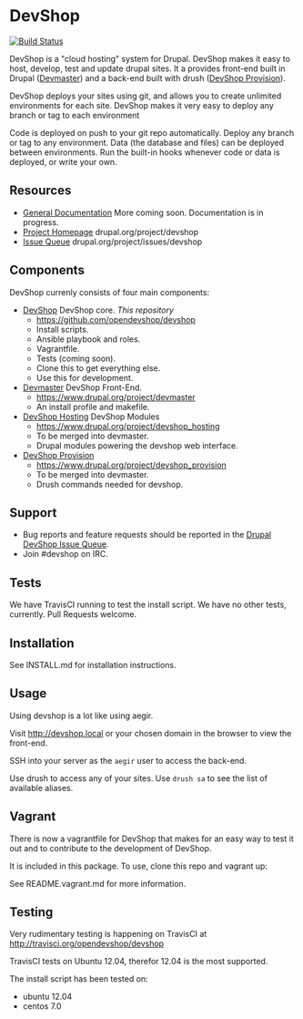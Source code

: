 DevShop
=======

[![Build Status](https://travis-ci.org/opendevshop/devshop.svg?branch=0.x)](https://travis-ci.org/opendevshop/devshop)

DevShop is a "cloud hosting" system for Drupal. DevShop makes it easy to host, develop, test and update drupal sites.  It a provides front-end built in Drupal ([Devmaster](http://drupal.org/project/devmaster)) and a back-end built with drush ([DevShop Provision](http://drupal.org/project/devmaster)).

DevShop deploys your sites using git, and allows you to create unlimited environments for each site.  DevShop makes it very easy to deploy any branch or tag to each environment

Code is deployed on push to your git repo automatically.  Deploy any branch or tag to any environment. Data (the database and files) can be deployed between environments.  Run the built-in hooks whenever code or data is deployed, or write your own.

Resources
---------

* [General Documentation](https://devshop.readthedocs.org)  More coming soon.  Documentation is in progress.
* [Project Homepage](https://www.drupal.org/project/devshop) drupal.org/project/devshop
* [Issue Queue](https://www.drupal.org/project/issues/devshop) drupal.org/project/issues/devshop

Components
----------
DevShop currenly consists of four main components:

* [DevShop](https://github.com/opendevshop/devshop) DevShop core.  *This repository*
  * https://github.com/opendevshop/devshop
  * Install scripts.
  * Ansible playbook and roles.
  * Vagrantfile.
  * Tests (coming soon).
  * Clone this to get everything else.  
  * Use this for development.
* [Devmaster](https://www.drupal.org/project/devmaster) DevShop Front-End.  
  * https://www.drupal.org/project/devmaster
  * An install profile and makefile.
* [DevShop Hosting](https://www.drupal.org/project/devshop_hosting) DevShop Modules
  * https://www.drupal.org/project/devshop_hosting
  * To be merged into devmaster.
  * Drupal modules powering the devshop web interface.
* [DevShop Provision](https://www.drupal.org/project/devshop_provision) 
  * https://www.drupal.org/project/devshop_provision
  * To be merged into devmaster.  
  * Drush commands needed for devshop.

Support
-------

* Bug reports and feature requests should be reported in the [Drupal DevShop Issue Queue](https://www.drupal.org/project/issues/devshop).
* Join #devshop on IRC.
  
Tests
-----

We have TravisCI running to test the install script.  We have no other tests, currently.  Pull Requests welcome.

Installation
------------

See INSTALL.md for installation instructions.

Usage
-----

Using devshop is a lot like using aegir.

Visit http://devshop.local or your chosen domain in the browser to view the front-end.

SSH into your server as the `aegir` user to access the back-end.

Use drush to access any of your sites.  Use `drush sa` to see the list of available aliases.

Vagrant
-------

There is now a vagrantfile for DevShop that makes for an easy way to test it out and to contribute to the development of DevShop.

It is included in this package. To use, clone this repo and vagrant up:

See README.vagrant.md for more information.

Testing
-------

Very rudimentary testing is happening on TravisCI at http://travisci.org/opendevshop/devshop

TravisCI tests on Ubuntu 12.04, therefor 12.04 is the most supported.

The install script has been tested on:

  - ubuntu 12.04
  - centos 7.0
